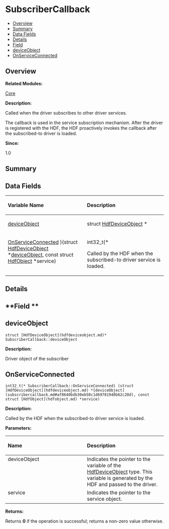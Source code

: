 # SubscriberCallback<a name="EN-US_TOPIC_0000001055358146"></a>

-   [Overview](#section839425282165636)
-   [Summary](#section2092979264165636)
-   [Data Fields](#pub-attribs)
-   [Details](#section1119853582165636)
-   [Field](#section2073433366165636)
-   [deviceObject](#af8640bdb30eb50c1d69781940b62c20d)
-   [OnServiceConnected](#a71a9efad360e2944550c36a97791e6e6)

## **Overview**<a name="section839425282165636"></a>

**Related Modules:**

[Core](core.md)

**Description:**

Called when the driver subscribes to other driver services. 

The callback is used in the service subscription mechanism. After the driver is registered with the HDF, the HDF proactively invokes the callback after the subscribed-to driver is loaded.

**Since:**

1.0

## **Summary**<a name="section2092979264165636"></a>

## Data Fields<a name="pub-attribs"></a>

<a name="table710185654165636"></a>
<table><thead align="left"><tr id="row1728267821165636"><th class="cellrowborder" valign="top" width="50%" id="mcps1.1.3.1.1"><p id="p377400158165636"><a name="p377400158165636"></a><a name="p377400158165636"></a>Variable Name</p>
</th>
<th class="cellrowborder" valign="top" width="50%" id="mcps1.1.3.1.2"><p id="p1672450345165636"><a name="p1672450345165636"></a><a name="p1672450345165636"></a>Description</p>
</th>
</tr>
</thead>
<tbody><tr id="row99909630165636"><td class="cellrowborder" valign="top" width="50%" headers="mcps1.1.3.1.1 "><p id="p1567642522165636"><a name="p1567642522165636"></a><a name="p1567642522165636"></a><a href="subscribercallback.md#af8640bdb30eb50c1d69781940b62c20d">deviceObject</a></p>
</td>
<td class="cellrowborder" valign="top" width="50%" headers="mcps1.1.3.1.2 "><p id="p218221496165636"><a name="p218221496165636"></a><a name="p218221496165636"></a>struct <a href="hdfdeviceobject.md">HdfDeviceObject</a> * </p>
</td>
</tr>
<tr id="row1447125708165636"><td class="cellrowborder" valign="top" width="50%" headers="mcps1.1.3.1.1 "><p id="p55193803165636"><a name="p55193803165636"></a><a name="p55193803165636"></a><a href="subscribercallback.md#a71a9efad360e2944550c36a97791e6e6">OnServiceConnected</a> )(struct <a href="hdfdeviceobject.md">HdfDeviceObject</a> *<a href="subscribercallback.md#af8640bdb30eb50c1d69781940b62c20d">deviceObject</a>, const struct <a href="hdfobject.md">HdfObject</a> *service)</p>
</td>
<td class="cellrowborder" valign="top" width="50%" headers="mcps1.1.3.1.2 "><p id="p262243306165636"><a name="p262243306165636"></a><a name="p262243306165636"></a>int32_t(* </p>
<p id="p1023596233165636"><a name="p1023596233165636"></a><a name="p1023596233165636"></a>Called by the HDF when the subscribed-to driver service is loaded. </p>
</td>
</tr>
</tbody>
</table>

## **Details**<a name="section1119853582165636"></a>

## **Field **<a name="section2073433366165636"></a>

## deviceObject<a name="af8640bdb30eb50c1d69781940b62c20d"></a>

```
struct [HdfDeviceObject](hdfdeviceobject.md)* SubscriberCallback::deviceObject
```

 **Description:**

Driver object of the subscriber 

## OnServiceConnected<a name="a71a9efad360e2944550c36a97791e6e6"></a>

```
int32_t(* SubscriberCallback::OnServiceConnected) (struct [HdfDeviceObject](hdfdeviceobject.md) *[deviceObject](subscribercallback.md#af8640bdb30eb50c1d69781940b62c20d), const struct [HdfObject](hdfobject.md) *service)
```

 **Description:**

Called by the HDF when the subscribed-to driver service is loaded. 

**Parameters:**

<a name="table1655585099165636"></a>
<table><thead align="left"><tr id="row392484984165636"><th class="cellrowborder" valign="top" width="50%" id="mcps1.1.3.1.1"><p id="p2109382738165636"><a name="p2109382738165636"></a><a name="p2109382738165636"></a>Name</p>
</th>
<th class="cellrowborder" valign="top" width="50%" id="mcps1.1.3.1.2"><p id="p444952837165636"><a name="p444952837165636"></a><a name="p444952837165636"></a>Description</p>
</th>
</tr>
</thead>
<tbody><tr id="row910398797165636"><td class="cellrowborder" valign="top" width="50%" headers="mcps1.1.3.1.1 ">deviceObject</td>
<td class="cellrowborder" valign="top" width="50%" headers="mcps1.1.3.1.2 ">Indicates the pointer to the variable of the <a href="hdfdeviceobject.md">HdfDeviceObject</a> type. This variable is generated by the HDF and passed to the driver. </td>
</tr>
<tr id="row1081905377165636"><td class="cellrowborder" valign="top" width="50%" headers="mcps1.1.3.1.1 ">service</td>
<td class="cellrowborder" valign="top" width="50%" headers="mcps1.1.3.1.2 ">Indicates the pointer to the service object. </td>
</tr>
</tbody>
</table>

**Returns:**

Returns  **0**  if the operation is successful; returns a non-zero value otherwise.

